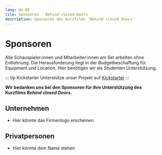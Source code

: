 ```yaml
---
lang: de-DE
tile: Sponsoren - Behind closed Doors
description: Sponsoren des Kurzfilms 'Behind closed Doors'
---
```


# Sponsoren

Alle Schauspieler:innen und Mitarbeiter:innen am Set arbeiten ohne Entlohnung. Die Herausforderung liegt in der Budgetbeschaffung für Equipment und Location. Hier benötigen wir als Studenten Unterstützung.

::: tip Kickstarter
Unterstütze unser Projekt auf [Kickstarter](https://www.kickstarter.com/projects/415863944/behind-closed-doors-3)
:::

**Wir bedanken uns bei den Sponsoren für ihre Unterstützung des Kurzfilms _Behind closed Doors_.**

## Unternehmen

* Hier könnte das Firmenlogo erscheinen

## Privatpersonen

* Hier könnte dein Name stehen

